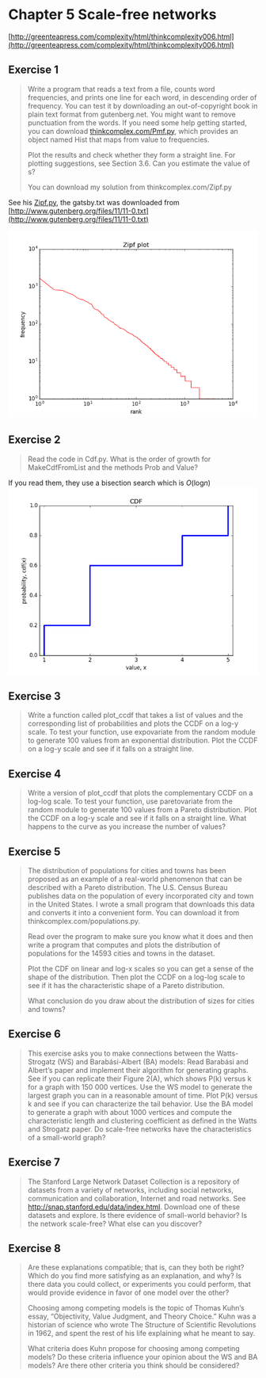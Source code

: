 # Chapter 5 Scale-free networks 
[http://greenteapress.com/complexity/html/thinkcomplexity006.html](http://greenteapress.com/complexity/html/thinkcomplexity006.html)

## Exercise 1  
>Write a program that reads a text from a file, counts word frequencies, and prints one line for each word, in descending order of frequency. You can test it by downloading an out-of-copyright book in plain text format from gutenberg.net. You might want to remove punctuation from the words.
>If you need some help getting started, you can download [thinkcomplex.com/Pmf.py](thinkcomplex.com/Pmf.py), which provides an object named Hist that maps from value to frequencies.
>
>Plot the results and check whether they form a straight line. For plotting suggestions, see Section 3.6. Can you estimate the value of s?
>
>You can download my solution from thinkcomplex.com/Zipf.py  

See his [Zipf.py](./code/Zipf.py), the gatsby.txt was downloaded from [http://www.gutenberg.org/files/11/11-0.txt](http://www.gutenberg.org/files/11/11-0.txt)  

![Zipf frequencies plot](./content/ZipfPlot.png)


## Exercise 2  
>Read the code in Cdf.py. What is the order of growth for MakeCdfFromList and the methods Prob and Value?  

If you read them, they use a bisection search which is *O*(log*n*)  
![CDF plot](./content/cdf_dist.png)  


## Exercise 3  
>Write a function called plot_ccdf that takes a list of values and the corresponding list of probabilities and plots the CCDF on a log-y scale.
>To test your function, use expovariate from the random module to generate 100 values from an exponential distribution. Plot the CCDF on a log-y scale and see if it falls on a straight line.  




## Exercise 4  
>Write a version of plot_ccdf that plots the complementary CCDF on a log-log scale.
>To test your function, use paretovariate from the random module to generate 100 values from a Pareto distribution. Plot the CCDF on a log-y scale and see if it falls on a straight line. What happens to the curve as you increase the number of values?



## Exercise 5  
>The distribution of populations for cities and towns has been proposed as an example of a real-world phenomenon that can be described with a Pareto distribution.
>The U.S. Census Bureau publishes data on the population of every incorporated city and town in the United States. I wrote a small program that downloads this data and converts it into a convenient form. You can download it from thinkcomplex.com/populations.py.
>
>Read over the program to make sure you know what it does and then write a program that computes and plots the distribution of populations for the 14593 cities and towns in the dataset.
>
>Plot the CDF on linear and log-x scales so you can get a sense of the shape of the distribution. Then plot the CCDF on a log-log scale to see if it has the characteristic shape of a Pareto distribution.
>
>What conclusion do you draw about the distribution of sizes for cities and towns?



## Exercise 6  
>This exercise asks you to make connections between the Watts-Strogatz (WS) and Barabási-Albert (BA) models:
>Read Barabási and Albert’s paper and implement their algorithm for generating graphs. See if you can replicate their Figure 2(A), which shows P(k) versus k for a graph with 150 000 vertices.
>Use the WS model to generate the largest graph you can in a reasonable amount of time. Plot P(k) versus k and see if you can characterize the tail behavior.
>Use the BA model to generate a graph with about 1000 vertices and compute the characteristic length and clustering coefficient as defined in the Watts and Strogatz paper. Do scale-free networks have the characteristics of a small-world graph?



## Exercise 7  
>The Stanford Large Network Dataset Collection is a repository of datasets from a variety of networks, including social networks, communication and collaboration, Internet and road networks. See http://snap.stanford.edu/data/index.html.
>Download one of these datasets and explore. Is there evidence of small-world behavior? Is the network scale-free? What else can you discover?



## Exercise 8  
>Are these explanations compatible; that is, can they both be right? Which do you find more satisfying as an explanation, and why?
>Is there data you could collect, or experiments you could perform, that would provide evidence in favor of one model over the other?
>
>Choosing among competing models is the topic of Thomas Kuhn’s essay, “Objectivity, Value Judgment, and Theory Choice.” Kuhn was a historian of science who wrote The Structure of Scientific Revolutions in 1962, and spent the rest of his life explaining what he meant to say.
>
>What criteria does Kuhn propose for choosing among competing models? Do these criteria influence your opinion about the WS and BA models? Are there other criteria you think should be considered?



